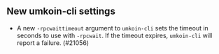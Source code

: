 New umkoin-cli settings
------------------------

- A new `-rpcwaittimeout` argument to `umkoin-cli` sets the timeout
  in seconds to use with `-rpcwait`. If the timeout expires,
  `umkoin-cli` will report a failure. (#21056)
